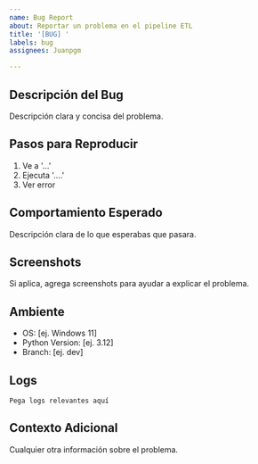 ```yaml
---
name: Bug Report
about: Reportar un problema en el pipeline ETL
title: '[BUG] '
labels: bug
assignees: Juanpgm

---
```


## Descripción del Bug
Descripción clara y concisa del problema.

## Pasos para Reproducir
1. Ve a '...'
2. Ejecuta '....'
3. Ver error

## Comportamiento Esperado
Descripción clara de lo que esperabas que pasara.

## Screenshots
Si aplica, agrega screenshots para ayudar a explicar el problema.

## Ambiente
- OS: [ej. Windows 11]
- Python Version: [ej. 3.12]
- Branch: [ej. dev]

## Logs
```
Pega logs relevantes aquí
```

## Contexto Adicional
Cualquier otra información sobre el problema.
